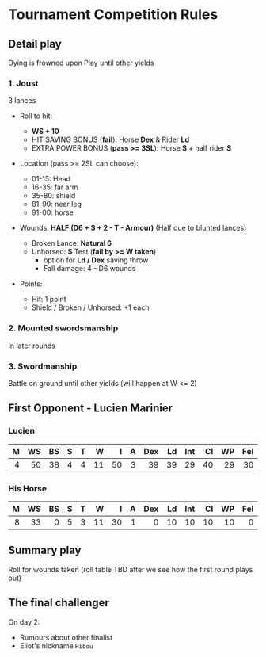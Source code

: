 # Tournament Competition Rules

## Detail play

Dying is frowned upon
Play until other yields

### 1. Joust

3 lances

- Roll to hit:
  - **WS + 10**
  - HIT SAVING BONUS (**fail**): Horse **Dex** & Rider **Ld**
  - EXTRA POWER BONUS (**pass >= 3SL**): Horse **S** + half rider **S**

- Location (pass >= 2SL can choose):
  - 01-15: Head
  - 16-35: far arm
  - 35-80: shield
  - 81-90: near leg
  - 91-00: horse

- Wounds: **HALF (D6 + S + 2 - T - Armour)** (Half due to blunted lances)
  - Broken Lance: **Natural 6**
  - Unhorsed: **S** Test (**fail by >= W taken**)
    - option for **Ld / Dex** saving throw
    - Fall damage: 4 - D6 wounds

- Points:
  - Hit: 1 point
  - Shield / Broken / Unhorsed: +1 each

### 2. Mounted swordsmanship

In later rounds

### 3. Swordmanship

Battle on ground until other yields (will happen at W <= 2)

## First Opponent - Lucien Marinier

### Lucien

|   M |   WS |   BS |   S |   T |   W |   I |   A |   Dex |   Ld |   Int |   Cl |   WP |   Fel |
| --: | ---: | ---: | --: | --: | --: | --: | --: | ----: | ---: | ----: | ---: | ---: | ----: |
|   4 |   50 |   38 |   4 |   4 |  11 |  50 |   3 |    39 |   39 |    29 |   40 |   29 |    30 |

### His Horse

|   M |   WS |   BS |   S |   T |   W |   I |   A |   Dex |   Ld |   Int |   Cl |   WP |   Fel |
| --: | ---: | ---: | --: | --: | --: | --: | --: | ----: | ---: | ----: | ---: | ---: | ----: |
|   8 |   33 |    0 |   5 |   3 |  11 |  30 |   1 |     0 |   10 |    10 |   10 |   10 |     0 |

## Summary play

Roll for wounds taken (roll table TBD after we see how the first round plays out)

## The final challenger

On day 2:

- Rumours about other finalist
- Eliot's nickname `Hibou`
